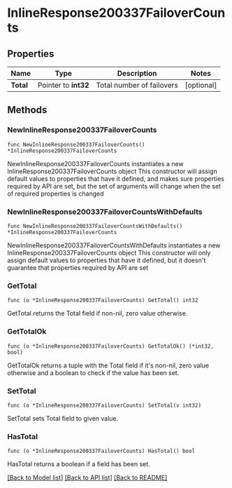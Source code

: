 # InlineResponse200337FailoverCounts

## Properties

Name | Type | Description | Notes
------------ | ------------- | ------------- | -------------
**Total** | Pointer to **int32** | Total number of failovers | [optional] 

## Methods

### NewInlineResponse200337FailoverCounts

`func NewInlineResponse200337FailoverCounts() *InlineResponse200337FailoverCounts`

NewInlineResponse200337FailoverCounts instantiates a new InlineResponse200337FailoverCounts object
This constructor will assign default values to properties that have it defined,
and makes sure properties required by API are set, but the set of arguments
will change when the set of required properties is changed

### NewInlineResponse200337FailoverCountsWithDefaults

`func NewInlineResponse200337FailoverCountsWithDefaults() *InlineResponse200337FailoverCounts`

NewInlineResponse200337FailoverCountsWithDefaults instantiates a new InlineResponse200337FailoverCounts object
This constructor will only assign default values to properties that have it defined,
but it doesn't guarantee that properties required by API are set

### GetTotal

`func (o *InlineResponse200337FailoverCounts) GetTotal() int32`

GetTotal returns the Total field if non-nil, zero value otherwise.

### GetTotalOk

`func (o *InlineResponse200337FailoverCounts) GetTotalOk() (*int32, bool)`

GetTotalOk returns a tuple with the Total field if it's non-nil, zero value otherwise
and a boolean to check if the value has been set.

### SetTotal

`func (o *InlineResponse200337FailoverCounts) SetTotal(v int32)`

SetTotal sets Total field to given value.

### HasTotal

`func (o *InlineResponse200337FailoverCounts) HasTotal() bool`

HasTotal returns a boolean if a field has been set.


[[Back to Model list]](../README.md#documentation-for-models) [[Back to API list]](../README.md#documentation-for-api-endpoints) [[Back to README]](../README.md)


